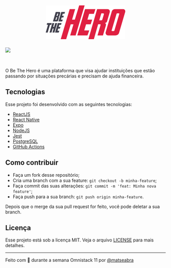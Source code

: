 <h1 align="center">
    <img alt="BeTheHero" src=".github/logo.svg" width="250px" />
</h1>

![](https://github.com/actions/matheuseabra/be-the-hero/.github/workflows/server-job/badge.svg)

<br>

O Be The Hero é uma plataforma que visa ajudar instituições que estão passando por situações precárias e precisam de ajuda financeira.

## Tecnologias

Esse projeto foi desenvolvido com as seguintes tecnologias:

- [ReactJS](https://reactjs.org)
- [React Native](https://facebook.github.io/react-native/)
- [Expo](https://expo.io/)
- [NodeJS](https://nodejs.org/en/)
- [Jest](https://jest.io/)
- [PostgreSQL](https://www.postgresql.org/)
- [GitHub Actions](https://github.com/features/actions)

## Como contribuir

- Faça um fork desse repositório;
- Cria uma branch com a sua feature: `git checkout -b minha-feature`;
- Faça commit das suas alterações: `git commit -m 'feat: Minha nova feature'`;
- Faça push para a sua branch: `git push origin minha-feature`.

Depois que o merge da sua pull request for feito, você pode deletar a sua branch.

## Licença

Esse projeto está sob a licença MIT. Veja o arquivo [LICENSE](LICENSE.md) para mais detalhes.

---

Feito com 🖤 durante a semana Omnistack 11 por [@matseabra](https://twitter.com/matseabra)
